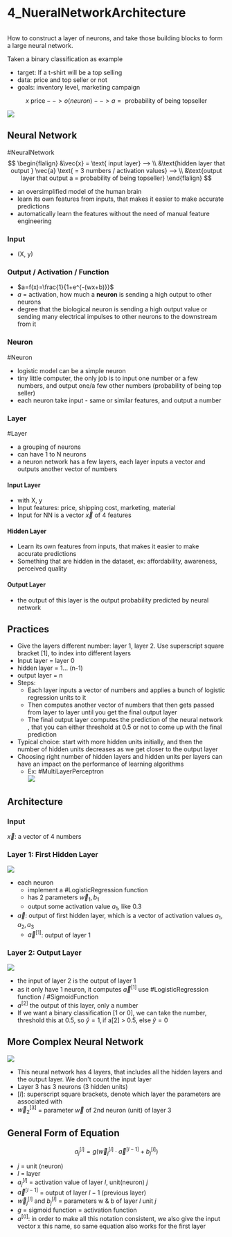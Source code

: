 # 4_NueralNetworkArchitecture
```toc
```

How to construct a layer of neurons, and take those building blocks to form a large neural network.

Taken a binary classification as example
- target: If a t-shirt will be a top selling
- data: price and top seller or not
- goals: inventory level, marketing campaign  

$$
x \text{ price} --> o(neuron) --> a = \text{ probability of being topseller}
$$  

![](Pasted%20image%2020221211110352.png)

## Neural Network
#NeuralNetwork
$$
\begin{flalign}
&\vec{x} = \text{ input layer} --> \\
&\text{hidden layer that output } \vec{a} \text{ = 3 numbers / activation values} --> \\
&\text{output layer that output a = probability of being topseller}
\end{flalign}
$$

- an oversimplified model of the human brain
- learn its own features from inputs, that makes it easier to make accurate predictions
- automatically learn the features without the need of manual feature engineering

### Input
- (X, y)

### Output / Activation / Function
- $a=f(x)=\frac{1}{1+e^{-(wx+b)}}$  
- $a$ = activation, how much a **neuron** is sending a high output to other neurons  
- degree that the biological neuron is sending a high output value or sending many electrical impulses to other neurons to the downstream from it

### Neuron
#Neuron
- logistic model can be a simple neuron  
- tiny little computer, the only job is to input one number or a few numbers, and output one/a few other numbers (probability of being top seller)
- each neuron take input - same or similar features, and output a number

### Layer
#Layer
- a grouping of neurons
- can have 1 to N neurons
- a neuron network has a few layers, each layer inputs a vector and outputs another vector of numbers

#### Input Layer
- with X, y
- Input features: price, shipping cost, marketing, material
- Input for NN is a vector $\vec{x}$ of 4 features

#### Hidden Layer
- Learn its own features from inputs, that makes it easier to make accurate predictions
- Something that are hidden in the dataset, ex: affordability, awareness, perceived quality

#### Output Layer
- the output of this layer is the output probability predicted by neural network

## Practices
- Give the layers different number: layer 1, layer 2. Use superscript square bracket $[1]$, to index into different layers
- Input layer = layer 0
- hidden layer = 1… (n-1)
- output layer = n
- Steps:
	- Each layer inputs a vector of numbers and applies a bunch of logistic regression units to it
	- Then computes another vector of numbers that then gets passed from layer to layer until you get the final output layer
	- The final output layer computes the prediction of the neural network , that you can either threshold at 0.5 or not to come up with the final prediction
- Typical choice: start with more hidden units initially, and then the number of hidden units decreases as we get closer to the output layer
- Choosing right number of hidden layers and hidden units per layers can have an impact on the performance of learning algorithms
	- Ex: #MultiLayerPerceptron  
![](Pasted%20image%2020221211110654.png)


## Architecture

### Input
$\vec{x}$: a vector of 4 numbers

### Layer 1: First Hidden Layer
![](Pasted%20image%2020221211163141.png)
- each neuron
	- implement a  #LogisticRegression function
	- has 2 parameters $\vec{w}_1, b_1$
	- output some activation value $a_1$, like 0.3
- $\vec{a}$: output of first hidden layer, which is a vector of activation values $a_1, a_2, a_3$
	- $\vec{a}^{[1]}$: output of layer 1

### Layer 2: Output Layer
![](Pasted%20image%2020221211163438.png)
- the input of layer 2 is the output of layer 1
- as it only have 1 neuron, it computes $\vec{a}^{[1]}$ use #LogisticRegression function / #SigmoidFunction
- $a^{[2]}$ the output of this layer, only a number
- If we want a binary classification [1 or 0], we can take the number, threshold this at 0.5, so $\hat{y}=1, \text{if a[2] > 0.5, else } \hat{y}=0$


## More Complex Neural Network
![](Pasted%20image%2020221212114004.png)
- This neural network has 4 layers, that includes all the hidden layers and the output layer. We don't count the input layer
- Layer 3 has 3 neurons (3 hidden units)
- $[l]$: superscript square brackets, denote which layer the parameters are associated with
- $\vec{w}_2^{[3]}$ = parameter $\vec{w}$ of 2nd neuron (unit) of layer 3

## General Form of Equation
$$
a_j^{[l]} = g(\vec{w}_j^{[l]} \cdot \vec{a}^{[l-1]} + b_j^{[l]})
$$

- $j$ = unit (neuron)
- $l$ = layer
- $a_j^{[l]}$ = activation value of layer $l$, unit(neuron) $j$
- $\vec{a}^{[l-1]}$ = output of layer $l-1$ (previous layer)
- $\vec{w}_j^{[l]}$ and $b_j^{[l]}$ = parameters w & b of layer $l$ unit $j$
- $g$ = sigmoid function = activation function
- $a^{[0]}$: in order to make all this notation consistent, we also give the input vector x this name, so same equation also works for the first layer
